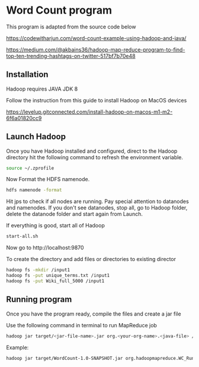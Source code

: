 # Word Count program  
This program is adapted from the source code below

https://codewitharjun.com/word-count-example-using-hadoop-and-java/

https://medium.com/@akbains36/hadoop-map-reduce-program-to-find-top-ten-trending-hashtags-on-twitter-517bf7b70e48

## Installation
Hadoop requires JAVA JDK 8

Follow the instruction from this guide to install Hadoop on MacOS devices

https://levelup.gitconnected.com/install-hadoop-on-macos-m1-m2-6f6a01820cc9

## Launch Hadoop

Once you have Hadoop installed and configured, direct to the Hadoop directory hit the following command to refresh the environment variable. 

```bash
source ~/.zprofile 
```

Now Format the HDFS namenode.

```bash
hdfs namenode -format
```
Hit jps to check if all nodes are running. Pay special attention to datanodes and namenodes. If you don't see datanodes, stop all, go to Hadoop folder, delete the datanode folder and start again from Launch. 


If everything is good, start all of Hadoop
```bash
start-all.sh
```
Now go to http://localhost:9870

To create the directory and add files or directories to existing director
```` bash
hadoop fs -mkdir /input1
hadoop fs -put unique_terms.txt /input1
hadoop fs -put Wiki_full_5000 /input1
````

## Running program
Once you have the program ready, compile the files and create a jar file 

Use the following command in terminal to run MapReduce job

```` bash
hadoop jar target/<jar-file-name>.jar org.<your-org-name>.<java-file> /<link to input file or directory> /<link to output>
````

Example: 

```` bash
hadoop jar target/WordCount-1.0-SNAPSHOT.jar org.hadoopmapreduce.WC_Runner /input2/Quyen_Tran_CS.txt /outputQuyen
````